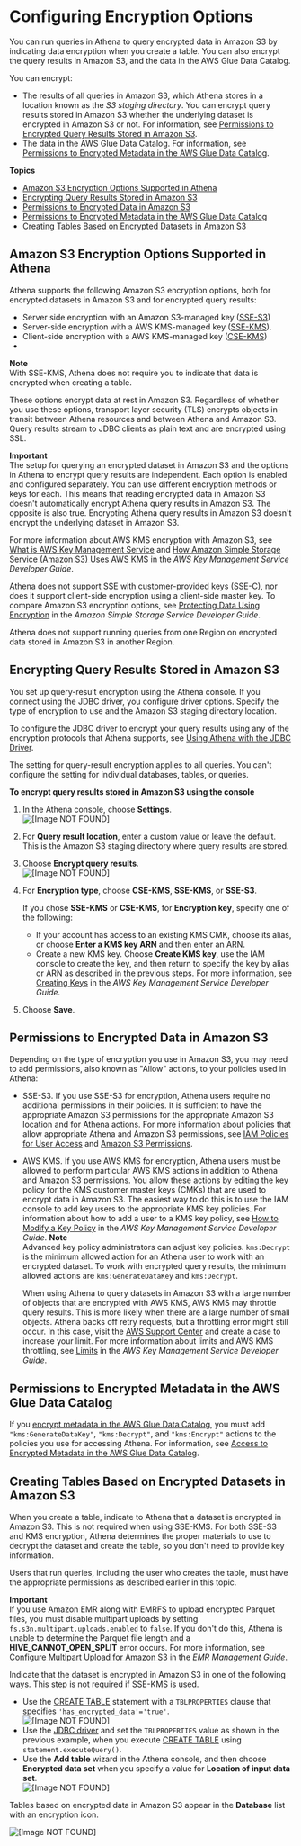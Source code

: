 # Configuring Encryption Options<a name="encryption"></a>

You can run queries in Athena to query encrypted data in Amazon S3 by indicating data encryption when you create a table\. You can also encrypt the query results in Amazon S3, and the data in the AWS Glue Data Catalog\.

You can encrypt:
+ The results of all queries in Amazon S3, which Athena stores in a location known as the *S3 staging directory*\. You can encrypt query results stored in Amazon S3 whether the underlying dataset is encrypted in Amazon S3 or not\. For information, see [Permissions to Encrypted Query Results Stored in Amazon S3](#encrypting-query-results-stored-in-s3)\.
+ The data in the AWS Glue Data Catalog\. For information, see [Permissions to Encrypted Metadata in the AWS Glue Data Catalog](#glue-encryption)\.

**Topics**
+ [Amazon S3 Encryption Options Supported in Athena](#encryption-options-S3-and-Athena)
+ [Encrypting Query Results Stored in Amazon S3](#encrypting-query-results-stored-in-s3)
+ [Permissions to Encrypted Data in Amazon S3](#permissions-for-encrypting-and-decrypting-data)
+ [Permissions to Encrypted Metadata in the AWS Glue Data Catalog](#glue-encryption)
+ [Creating Tables Based on Encrypted Datasets in Amazon S3](#creating-tables-based-on-encrypted-datasets-in-s3)

## Amazon S3 Encryption Options Supported in Athena<a name="encryption-options-S3-and-Athena"></a>

Athena supports the following Amazon S3 encryption options, both for encrypted datasets in Amazon S3 and for encrypted query results:
+ Server side encryption with an Amazon S3\-managed key \([SSE\-S3](https://docs.aws.amazon.com/AmazonS3/latest/dev/UsingServerSideEncryption.html)\)
+ Server\-side encryption with a AWS KMS\-managed key \([SSE\-KMS](https://docs.aws.amazon.com/AmazonS3/latest/dev/UsingKMSEncryption.html)\)\.
+ Client\-side encryption with a AWS KMS\-managed key \([CSE\-KMS](https://docs.aws.amazon.com/AmazonS3/latest/dev/UsingClientSideEncryption.html#client-side-encryption-kms-managed-master-key-intro)\)
+ 
**Note**  
With SSE\-KMS, Athena does not require you to indicate that data is encrypted when creating a table\.

These options encrypt data at rest in Amazon S3\. Regardless of whether you use these options, transport layer security \(TLS\) encrypts objects in\-transit between Athena resources and between Athena and Amazon S3\. Query results stream to JDBC clients as plain text and are encrypted using SSL\.

**Important**  
The setup for querying an encrypted dataset in Amazon S3 and the options in Athena to encrypt query results are independent\. Each option is enabled and configured separately\. You can use different encryption methods or keys for each\. This means that reading encrypted data in Amazon S3 doesn't automatically encrypt Athena query results in Amazon S3\. The opposite is also true\. Encrypting Athena query results in Amazon S3 doesn't encrypt the underlying dataset in Amazon S3\.

For more information about AWS KMS encryption with Amazon S3, see [What is AWS Key Management Service](https://docs.aws.amazon.com/kms/latest/developerguide/overview.html) and [How Amazon Simple Storage Service \(Amazon S3\) Uses AWS KMS](https://docs.aws.amazon.com/kms/latest/developerguide/services-s3.html) in the *AWS Key Management Service Developer Guide*\.

Athena does not support SSE with customer\-provided keys \(SSE\-C\), nor does it support client\-side encryption using a client\-side master key\. To compare Amazon S3 encryption options, see [Protecting Data Using Encryption](https://docs.aws.amazon.com/AmazonS3/latest/dev/UsingEncryption.html) in the *Amazon Simple Storage Service Developer Guide*\.

Athena does not support running queries from one Region on encrypted data stored in Amazon S3 in another Region\.

## Encrypting Query Results Stored in Amazon S3<a name="encrypting-query-results-stored-in-s3"></a>

 You set up query\-result encryption using the Athena console\. If you connect using the JDBC driver, you configure driver options\. Specify the type of encryption to use and the Amazon S3 staging directory location\. 

To configure the JDBC driver to encrypt your query results using any of the encryption protocols that Athena supports, see [Using Athena with the JDBC Driver](connect-with-jdbc.md)\.

The setting for query\-result encryption applies to all queries\. You can't configure the setting for individual databases, tables, or queries\.

**To encrypt query results stored in Amazon S3 using the console**

1. In the Athena console, choose **Settings**\.  
![\[Image NOT FOUND\]](http://docs.aws.amazon.com/athena/latest/ug/images/settings.png)

1. For **Query result location**, enter a custom value or leave the default\. This is the Amazon S3 staging directory where query results are stored\.

1. Choose **Encrypt query results**\.  
![\[Image NOT FOUND\]](http://docs.aws.amazon.com/athena/latest/ug/images/encrypt_query_results.png)

1. For **Encryption type**, choose **CSE\-KMS**, **SSE\-KMS**, or **SSE\-S3**\.

   If you chose **SSE\-KMS** or **CSE\-KMS**, for **Encryption key**, specify one of the following:
   + If your account has access to an existing KMS CMK, choose its alias, or choose **Enter a KMS key ARN** and then enter an ARN\.
   + Create a new KMS key\. Choose **Create KMS key**, use the IAM console to create the key, and then return to specify the key by alias or ARN as described in the previous steps\. For more information, see [Creating Keys](https://docs.aws.amazon.com/kms/latest/developerguide/create-keys.html) in the *AWS Key Management Service Developer Guide*\.

1. Choose **Save**\.

## Permissions to Encrypted Data in Amazon S3<a name="permissions-for-encrypting-and-decrypting-data"></a>

Depending on the type of encryption you use in Amazon S3, you may need to add permissions, also known as "Allow" actions, to your policies used in Athena:
+ SSE\-S3\. If you use SSE\-S3 for encryption, Athena users require no additional permissions in their policies\. It is sufficient to have the appropriate Amazon S3 permissions for the appropriate Amazon S3 location and for Athena actions\. For more information about policies that allow appropriate Athena and Amazon S3 permissions, see [IAM Policies for User Access](managed-policies.md) and [Amazon S3 Permissions](s3-permissions.md)\.
+ AWS KMS\. If you use AWS KMS for encryption, Athena users must be allowed to perform particular AWS KMS actions in addition to Athena and Amazon S3 permissions\. You allow these actions by editing the key policy for the KMS customer master keys \(CMKs\) that are used to encrypt data in Amazon S3\. The easiest way to do this is to use the IAM console to add key users to the appropriate KMS key policies\. For information about how to add a user to a KMS key policy, see [How to Modify a Key Policy](https://docs.aws.amazon.com/kms/latest/developerguide/key-policy-modifying.html#key-policy-modifying-how-to-console-default-view) in the *AWS Key Management Service Developer Guide*\.
**Note**  
Advanced key policy administrators can adjust key policies\. `kms:Decrypt` is the minimum allowed action for an Athena user to work with an encrypted dataset\. To work with encrypted query results, the minimum allowed actions are `kms:GenerateDataKey` and `kms:Decrypt`\.

  When using Athena to query datasets in Amazon S3 with a large number of objects that are encrypted with AWS KMS, AWS KMS may throttle query results\. This is more likely when there are a large number of small objects\. Athena backs off retry requests, but a throttling error might still occur\. In this case, visit the [AWS Support Center](https://console.aws.amazon.com/support/home) and create a case to increase your limit\. For more information about limits and AWS KMS throttling, see [Limits](https://docs.aws.amazon.com/kms/latest/developerguide/limits.html#requests-per-second) in the *AWS Key Management Service Developer Guide*\.

## Permissions to Encrypted Metadata in the AWS Glue Data Catalog<a name="glue-encryption"></a>

If you [encrypt metadata in the AWS Glue Data Catalog](https://docs.aws.amazon.com/glue/latest/dg/encrypt-glue-data-catalog.html), you must add `"kms:GenerateDataKey"`, `"kms:Decrypt"`, and `"kms:Encrypt"` actions to the policies you use for accessing Athena\. For information, see [Access to Encrypted Metadata in the AWS Glue Data Catalog](access-encrypted-data-glue-data-catalog.md)\.

## Creating Tables Based on Encrypted Datasets in Amazon S3<a name="creating-tables-based-on-encrypted-datasets-in-s3"></a>

When you create a table, indicate to Athena that a dataset is encrypted in Amazon S3\. This is not required when using SSE\-KMS\. For both SSE\-S3 and KMS encryption, Athena determines the proper materials to use to decrypt the dataset and create the table, so you don't need to provide key information\.

Users that run queries, including the user who creates the table, must have the appropriate permissions as described earlier in this topic\.

**Important**  
If you use Amazon EMR along with EMRFS to upload encrypted Parquet files, you must disable multipart uploads by setting `fs.s3n.multipart.uploads.enabled` to `false`\. If you don't do this, Athena is unable to determine the Parquet file length and a **HIVE\_CANNOT\_OPEN\_SPLIT** error occurs\. For more information, see [Configure Multipart Upload for Amazon S3](https://docs.aws.amazon.com/emr/latest/ManagementGuide/emr-plan-upload-s3.html#Config_Multipart) in the *EMR Management Guide*\.

Indicate that the dataset is encrypted in Amazon S3 in one of the following ways\. This step is not required if SSE\-KMS is used\.
+ Use the [CREATE TABLE](create-table.md) statement with a `TBLPROPERTIES` clause that specifies `'has_encrypted_data'='true'`\.  
![\[Image NOT FOUND\]](http://docs.aws.amazon.com/athena/latest/ug/images/encrypt_has_encrypted.png)
+ Use the [JDBC driver](connect-with-jdbc.md) and set the `TBLPROPERTIES` value as shown in the previous example, when you execute [CREATE TABLE](create-table.md) using `statement.executeQuery()`\.
+ Use the **Add table** wizard in the Athena console, and then choose **Encrypted data set** when you specify a value for **Location of input data set**\.  
![\[Image NOT FOUND\]](http://docs.aws.amazon.com/athena/latest/ug/images/encrypt_has_encrypted_console.png)

Tables based on encrypted data in Amazon S3 appear in the **Database** list with an encryption icon\.

![\[Image NOT FOUND\]](http://docs.aws.amazon.com/athena/latest/ug/images/encrypted_table_icon.png)